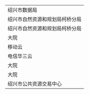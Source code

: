 |                 |
| --------------- |
| 绍兴市数据局          |
| 绍兴市自然资源和规划局柯桥分局 |
| 绍兴市自然资源和规划局柯桥分局 |
| 大院              |
| 移动云             |
| 电信华三云           |
| 大院              |
| 大院              |
| 绍兴市公共资源交易中心     |
